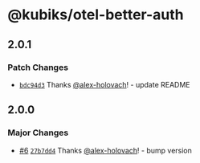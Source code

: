 # @kubiks/otel-better-auth

## 2.0.1

### Patch Changes

- [`bdc94d3`](https://github.com/kubiks-inc/otel/commit/bdc94d37356623b8e3d9433e5fb2d9f8285a16ce) Thanks [@alex-holovach](https://github.com/alex-holovach)! - update README

## 2.0.0

### Major Changes

- [#6](https://github.com/kubiks-inc/otel/pull/6) [`27b7dd4`](https://github.com/kubiks-inc/otel/commit/27b7dd40f7cc45acc95320ca7b0a716f2f3416a6) Thanks [@alex-holovach](https://github.com/alex-holovach)! - bump version
